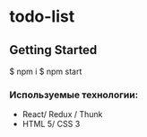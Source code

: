 # todo-list 

## Getting Started

$ npm i
$ npm start

### Используемые технологии:

* React/ Redux / Thunk
* HTML 5/ CSS 3
